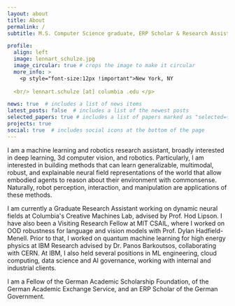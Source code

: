 ```yaml
---
layout: about
title: About
permalink: /
subtitle: M.S. Computer Science graduate, ERP Scholar & Research Assistant at <a href='https://cs.columbia.edu'>Columbia University</a>.

profile:
  align: left
  image: lennart_schulze.jpg
  image_circular: true # crops the image to make it circular
  more_info: >
    <p style="font-size:12px !important">New York, NY
  
  <br/> lennart.schulze [at] columbia .edu </p>

news: true  # includes a list of news items
latest_posts: false  # includes a list of the newest posts
selected_papers: true # includes a list of papers marked as "selected={true}"
projects: true
social: true  # includes social icons at the bottom of the page
---
```


I am a machine learning and robotics research assistant, broadly interested in deep learning, 3d computer vision, and robotics. Particularly, I am interested in building methods that can learn generalizable, multimodal, robust, and explainable neural field representations of the world that allow embodied agents to reason about their environment with commonsense. Naturally, robot perception, interaction, and manipulation are applications of these methods.

I am currently a Graduate Research Assistant working on dynamic neural fields at Columbia's Creative Machines Lab, advised by Prof. Hod Lipson. I have also been a Visiting Research Fellow at MIT CSAIL, where I worked on OOD robustness for language and vision models with Prof. Dylan Hadfield-Menell. Prior to that, I worked on quantum machine learning for high energy physics at IBM Research advised by Dr. Panos Barkoutsos, collaborating with CERN. At IBM, I also held several positions in ML engineering, cloud computing, data science and AI governance, working with internal and industrial clients. 

I am a Fellow of the German Academic Scholarship Foundation, of the German Academic Exchange Service, and an ERP Scholar of the German Government. 

<!--Write your biography here. Tell the world about yourself. Link to your favorite [subreddit](http://reddit.com). You can put a picture in, too. The code is already in, just name your picture `prof_pic.jpg` and put it in the `img/` folder.

// Put your address / P.O. box / other info right below your picture. You can also disable any of these elements by editing `profile` property of the YAML header of your `_pages/about.md`. Edit `_bibliography/papers.bib` and Jekyll will render your [publications page](/al-folio/publications/) automatically.

// Link to your social media connections, too. This theme is set up to use [Font Awesome icons](http://fortawesome.github.io/Font-Awesome/) and [Academicons](https://jpswalsh.github.io/academicons/), like the ones below. Add your Facebook, Twitter, LinkedIn, Google Scholar, or just disable all of them.-->
